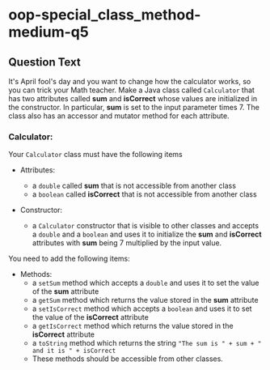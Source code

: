 # oop-special_class_method-medium-q5

## Question Text

It's April fool's day and you want to change how the calculator works, so you can trick your Math teacher. Make a Java
class called `Calculator` that has two attributes called **sum** and **isCorrect** whose values are initialized in the
constructor. In particular, **sum** is set to the input parameter times 7. The class also has an accessor and mutator
method for each attribute.

### Calculator:

Your `Calculator` class must have the following items

- Attributes:
    - a `double` called **sum** that is not accessible from another class
    - a `boolean` called **isCorrect** that is not accessible from another class

- Constructor:
    - a `Calculator` constructor that is visible to other classes and accepts a `double` and a `boolean` and uses it to
      initialize the **sum** and **isCorrect** attributes with **sum** being 7 multiplied by the input value.

You need to add the following items:

- Methods:
    - a `setSum` method which accepts a `double` and uses it to set the value of the **sum** attribute
    - a `getSum` method which returns the value stored in the **sum** attribute
    - a `setIsCorrect` method which accepts a `boolean` and uses it to set the value of the **isCorrect** attribute
    - a `getIsCorrect` method which returns the value stored in the **isCorrect** attribute
    - a `toString` method which returns the string `"The sum is " + sum + " and it is " + isCorrect`
    - These methods should be accessible from other classes.
